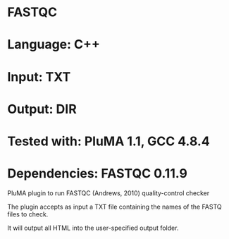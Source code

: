 # FASTQC
# Language: C++
# Input: TXT
# Output: DIR
# Tested with: PluMA 1.1, GCC 4.8.4
# Dependencies: FASTQC 0.11.9


PluMA plugin to run FASTQC (Andrews, 2010) quality-control checker

The plugin accepts as input a TXT file containing the names of the FASTQ
files to check.

It will output all HTML into the user-specified output folder.

